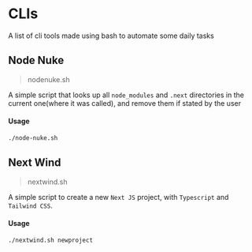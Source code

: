 # CLIs

A list of cli tools made using bash to automate some daily tasks

## Node Nuke

> nodenuke.sh

A simple script that looks up all `node_modules` and `.next` directories in the current one(where it was called), and remove them if stated by the user

#### Usage

```sh
./node-nuke.sh
```

## Next Wind

> nextwind.sh

A simple script to create a new `Next JS` project, with `Typescript` and `Tailwind CSS`.

#### Usage

```sh
./nextwind.sh newproject
```
